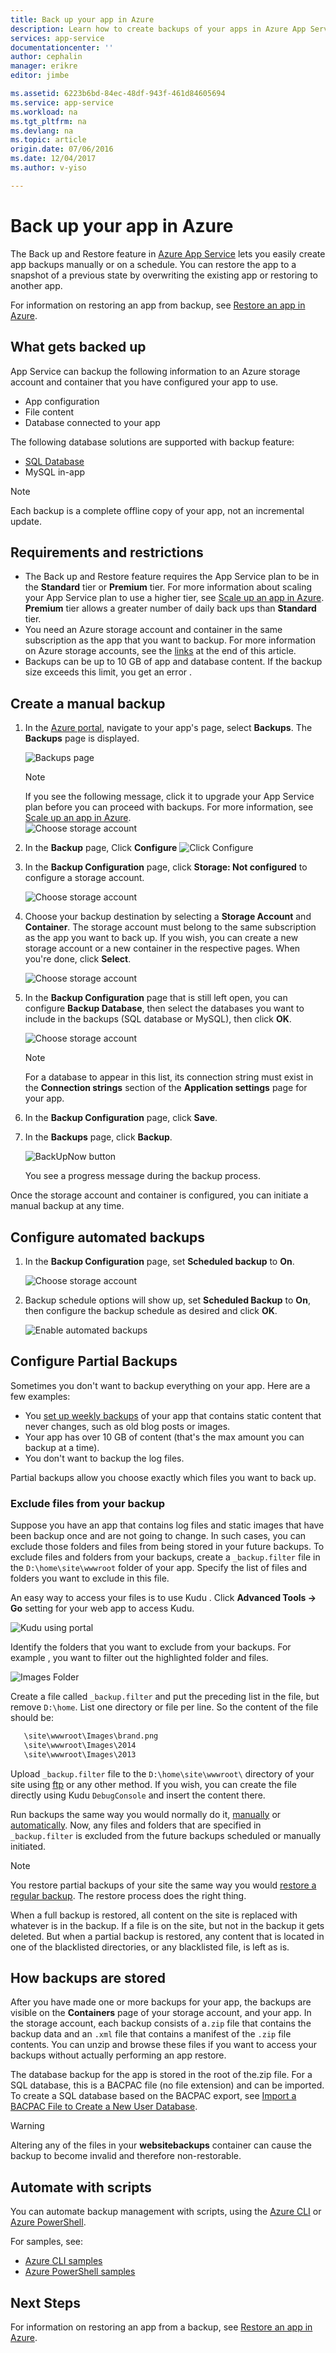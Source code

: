 ```yaml
---
title: Back up your app in Azure
description: Learn how to create backups of your apps in Azure App Service.
services: app-service
documentationcenter: ''
author: cephalin
manager: erikre
editor: jimbe

ms.assetid: 6223b6bd-84ec-48df-943f-461d84605694
ms.service: app-service
ms.workload: na
ms.tgt_pltfrm: na
ms.devlang: na
ms.topic: article
origin.date: 07/06/2016
ms.date: 12/04/2017
ms.author: v-yiso

---
```

# Back up your app in Azure
The Back up and Restore feature in [Azure App Service](app-service-web-overview.md) lets you easily
create app backups manually or on a schedule. You can restore the app to a snapshot of a previous state by overwriting the existing app or restoring to another app. 

For information on restoring an app from backup, see [Restore an app in Azure](web-sites-restore.md).

<a name="whatsbackedup"></a>

## What gets backed up
App Service can backup the following information to an Azure storage account and container that you have configured your app to use. 

* App configuration
* File content
* Database connected to your app

The following database solutions are supported with backup feature: 
   - [SQL Database](https://www.azure.cn/home/features/sql-database/)
   - MySQL in-app

> [!NOTE]
>  Each backup is a complete offline copy of your app, not an incremental update.
>  

<a name="requirements"></a>

## Requirements and restrictions
* The Back up and Restore feature requires the App Service plan to be in the **Standard** tier or **Premium** tier. For more information 
  about scaling your App Service plan to use a higher tier, see [Scale up an app in Azure](web-sites-scale.md).  
  **Premium** tier allows a greater number of daily back ups than **Standard** tier.
* You need an Azure storage account and container in the same subscription as the app that 
  you want to backup. For more information on Azure storage accounts, see the 
  [links](#moreaboutstorage) at the end of this article.
* Backups can be up to 10 GB of app and database content. If the backup size exceeds this limit, you get an error .

<a name="manualbackup"></a>

## Create a manual backup
1. In the [Azure portal](https://portal.azure.cn), navigate to your app's page, select **Backups**. The **Backups** page is displayed.
   
    ![Backups page][ChooseBackupsPage]

   > [!NOTE]
   > If you see the following message, click it to upgrade your App Service plan before you can proceed with backups.
   > For more information, see [Scale up an app in Azure](web-sites-scale.md).  
   > ![Choose storage account](./media/web-sites-backup/01UpgradePlan1.png)
   > 
   > 

2. In the **Backup** page, Click **Configure**
![Click Configure](./media/web-sites-backup/ClickConfigure1.png)
3. In the **Backup Configuration** page, click **Storage: Not configured** to configure a storage account.
   
    ![Choose storage account][ChooseStorageAccount]
4. Choose your backup destination by selecting a **Storage Account** and **Container**. The storage account must belong to the same subscription as the app you want to back up. If you wish, you can create a new storage account or a new container in the respective pages. When you're done, click **Select**.
   
    ![Choose storage account](./media/web-sites-backup/02ChooseStorageAccount1-1.png)
5. In the **Backup Configuration** page that is still left open, you can configure **Backup Database**, then select the databases you want to include in the backups (SQL database or MySQL), then click **OK**.  
   
    ![Choose storage account](./media/web-sites-backup/03ConfigureDatabase1.png)
   
   > [!NOTE]
   > For a database to appear in this list, its connection string must exist in the **Connection strings** section of the **Application settings** page for your app.
   > 
   > 
6. In the **Backup Configuration** page, click **Save**.    
7. In the  **Backups** page, click **Backup**.
   
    ![BackUpNow button][BackUpNow]

    You see a progress message during the backup process.

Once the storage account and container is configured, you can initiate a manual backup at any time.  

<a name="automatedbackups"></a>

## Configure automated backups
1. In the **Backup Configuration** page, set **Scheduled backup** to **On**. 
   
    ![Choose storage account](./media/web-sites-backup/05ScheduleBackup1.png)
2. Backup schedule options will show up, set **Scheduled Backup** to **On**, then configure the backup schedule as desired and click **OK**.

    ![Enable automated backups][SetAutomatedBackupOn]

<a name="partialbackups"></a>

## Configure Partial Backups
Sometimes you don't want to backup everything on your app. Here are a few examples:

* You [set up weekly backups](web-sites-backup.md#configure-automated-backups) of your app that contains static content that never changes, such as old blog posts or images.
* Your app has over 10 GB of content (that's the max amount you can backup at a time).
* You don't want to backup the log files.

Partial backups allow you choose exactly which files you want to back up.

### Exclude files from your backup
Suppose you have an app that contains log files and static images that have been backup once and are not going to change. In such cases, you can exclude those folders and files from being stored in your future backups. To exclude files and folders from your backups, create a `_backup.filter` file in the `D:\home\site\wwwroot` folder of your app. Specify the list of files and folders you want to exclude in this file. 

An easy way to access your files is to use Kudu . Click **Advanced Tools -> Go** setting for your web app to access Kudu.

![Kudu using portal][kudu-portal]

Identify the folders that you want to exclude from your backups.  For example , you want to filter out the highlighted folder and files.

![Images Folder][ImagesFolder]

Create a file called `_backup.filter` and put the preceding list in the file, but remove `D:\home`. List one directory or file per line. So the content of the file should be:
 ```bash
    \site\wwwroot\Images\brand.png
    \site\wwwroot\Images\2014
    \site\wwwroot\Images\2013
```

Upload `_backup.filter` file to the `D:\home\site\wwwroot\` directory of your site using [ftp](app-service-deploy-ftp.md) or any other method. If you wish, you can create the file directly using Kudu  `DebugConsole` and insert the content there.

Run backups the same way you would normally do it, [manually](#create-a-manual-backup) or [automatically](#configure-automated-backups). Now, any files and folders that are specified in `_backup.filter` is excluded from the future backups scheduled or manually initiated. 

> [!NOTE]
> You restore partial backups of your site the same way you would [restore a regular backup](web-sites-restore.md). The restore process does the right thing.
> 
> When a full backup is restored, all content on the site is replaced with whatever is in the backup. If a file is on the site, but not in the backup it gets deleted. But when a partial backup is restored, any content that is located in one of the blacklisted directories, or any blacklisted file, is left as is.
> 


<a name="aboutbackups"></a>

## How backups are stored
After you have made one or more backups for your app, the backups are visible on the **Containers** page of your storage account, and your app. In the storage account, each backup consists of a`.zip` file that contains the backup data and an `.xml` file that contains a manifest of the `.zip` file contents. You can unzip and browse these files if you want to access your backups without actually performing an app restore.

The database backup for the app is stored in the root of the.zip file. For a SQL database, this is a BACPAC file (no file extension) and can be imported. To create a SQL database based on the BACPAC export, see [Import a BACPAC File to Create a New User Database](http://technet.microsoft.com/library/hh710052.aspx).

> [!WARNING]
> Altering any of the files in your **websitebackups** container can cause the backup to become invalid and therefore non-restorable.
> 
> 

## Automate with scripts

You can automate backup management with scripts, using the [Azure CLI](https://docs.azure.cn/zh-cn/cli/install-azure-cli?view=azure-cli-lastest) or [Azure PowerShell](https://docs.microsoft.com/en-us/powershell/azure/overview).

For samples, see:

- [Azure CLI samples](app-service-cli-samples.md)
- [Azure PowerShell samples](app-service-powershell-samples.md)

<a name="nextsteps"></a>

## Next Steps
For information on restoring an app from a backup, see [Restore an app in Azure](web-sites-restore.md). 


<!-- IMAGES -->
[ChooseBackupsPage]: ./media/web-sites-backup/01ChooseBackupsPage1.png
[ChooseStorageAccount]: ./media/web-sites-backup/02ChooseStorageAccount-1.png
[BackUpNow]: ./media/web-sites-backup/04BackUpNow1.png
[SetAutomatedBackupOn]: ./media/web-sites-backup/06SetAutomatedBackupOn1.png
[SaveIcon]: ./media/web-sites-backup/10SaveIcon.png
[ImagesFolder]: ./media/web-sites-backup/11Images.png
[LogsFolder]: ./media/web-sites-backup/12Logs.png
[GhostUpgradeWarning]: ./media/web-sites-backup/13GhostUpgradeWarning.png
[kudu-portal]:./media/web-sites-backup/kudu-portal.PNG
